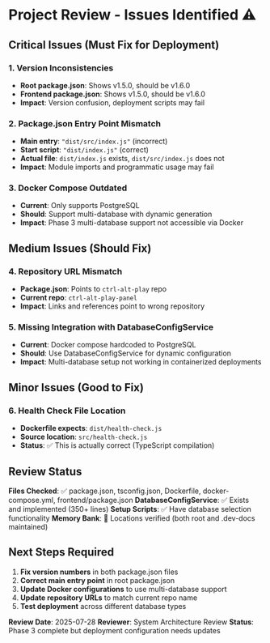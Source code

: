 # Project Review - Issues Identified ⚠️

## Critical Issues (Must Fix for Deployment)

### 1. Version Inconsistencies
- **Root package.json**: Shows v1.5.0, should be v1.6.0 
- **Frontend package.json**: Shows v1.5.0, should be v1.6.0
- **Impact**: Version confusion, deployment scripts may fail

### 2. Package.json Entry Point Mismatch  
- **Main entry**: `"dist/src/index.js"` (incorrect)
- **Start script**: `"dist/index.js"` (correct)
- **Actual file**: `dist/index.js` exists, `dist/src/index.js` does not
- **Impact**: Module imports and programmatic usage may fail

### 3. Docker Compose Outdated
- **Current**: Only supports PostgreSQL
- **Should**: Support multi-database with dynamic generation
- **Impact**: Phase 3 multi-database support not accessible via Docker

## Medium Issues (Should Fix)

### 4. Repository URL Mismatch
- **Package.json**: Points to `ctrl-alt-play` repo
- **Current repo**: `ctrl-alt-play-panel`
- **Impact**: Links and references point to wrong repository

### 5. Missing Integration with DatabaseConfigService
- **Current**: Docker compose hardcoded to PostgreSQL
- **Should**: Use DatabaseConfigService for dynamic configuration
- **Impact**: Multi-database setup not working in containerized deployments

## Minor Issues (Good to Fix)

### 6. Health Check File Location
- **Dockerfile expects**: `dist/health-check.js`
- **Source location**: `src/health-check.js`
- **Status**: ✅ This is actually correct (TypeScript compilation)

## Review Status

**Files Checked**: ✅ package.json, tsconfig.json, Dockerfile, docker-compose.yml, frontend/package.json
**DatabaseConfigService**: ✅ Exists and implemented (350+ lines)
**Setup Scripts**: ✅ Have database selection functionality
**Memory Bank**: 🔄 Locations verified (both root and .dev-docs maintained)

## Next Steps Required

1. **Fix version numbers** in both package.json files
2. **Correct main entry point** in root package.json  
3. **Update Docker configurations** to use multi-database support
4. **Update repository URLs** to match current repo name
5. **Test deployment** across different database types

**Review Date**: 2025-07-28
**Reviewer**: System Architecture Review
**Status**: Phase 3 complete but deployment configuration needs updates
